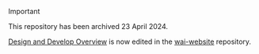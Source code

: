 > [!IMPORTANT]
> This repository has been archived 23 April 2024.
>
> [Design and Develop Overview](https://www.w3.org/WAI/design-develop/) is now edited in the [wai-website](https://github.com/w3c/wai-website) repository.
